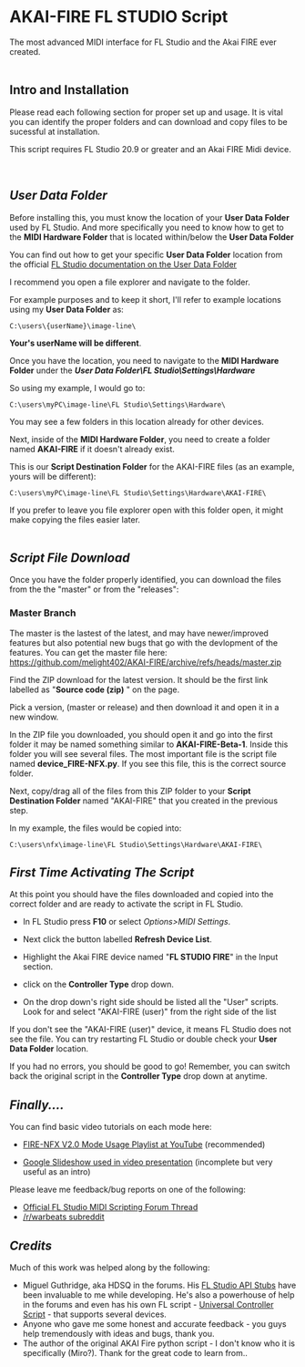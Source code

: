 # AKAI-FIRE FL STUDIO Script
The most advanced MIDI interface for FL Studio and the Akai FIRE ever created.  
<br>
## Intro and Installation

Please read each following section for proper set up and usage. It is vital you can identify the proper folders and can download and copy files to be sucessful at installation.  

This script requires FL Studio 20.9 or greater and an Akai FIRE Midi device.
  
  <br>  

## *User Data Folder*

Before installing this, you must know the location of your **User Data Folder** used by FL Studio. And more specifically you need to know how to get to the **MIDI Hardware Folder** that is located within/below the **User Data Folder**

You can find out how to get your specific **User Data Folder** location from the official [FL Studio documentation on the User Data Folder](https://www.image-line.com/fl-studio-learning/fl-studio-online-manual/html/envsettings_files.htm#userdata)

I recommend you open a file explorer and navigate to the folder.

For example purposes and to keep it short, I'll refer to example locations using my **User Data Folder** as:  

    C:\users\{userName}\image-line\

**Your's userName will be different**. 

Once you have the location, you need to navigate to the **MIDI Hardware Folder** under the ***User Data Folder\FL Studio\Settings\Hardware***

So using my example, I would go to:

    C:\users\myPC\image-line\FL Studio\Settings\Hardware\

You may see a few folders in this location already for other devices.

Next, inside of the **MIDI Hardware Folder**, you need to create a folder named **AKAI-FIRE** if it doesn't already exist.

This is our **Script Destination Folder** for the AKAI-FIRE files (as an example, yours will be different):

    C:\users\myPC\image-line\FL Studio\Settings\Hardware\AKAI-FIRE\

If you prefer to leave you file explorer open with this folder open, it might make copying the files easier later.  
<br>

## *Script File Download*
Once you have the folder properly identified, you can download the files from the the "master" or from the "releases": 

### Master Branch
The master is the lastest of the latest, and may have newer/improved features but also potential new bugs that go with the devlopment of the features. You can get the master file here: https://github.com/melight402/AKAI-FIRE/archive/refs/heads/master.zip

Find the ZIP download for the latest version. It should be the first link labelled as "**Source code (zip)** " on the page.

Pick a version, (master or release) and then download it and open it in a new window.

In the ZIP file you downloaded, you should open it and go into the first folder it may be named something similar to **AKAI-FIRE-Beta-1**. Inside this folder you will see several files. The most important file is the script file named **device_FIRE-NFX.py**. If you see this file, this is the correct source folder.

Next, copy/drag all of the files from this ZIP folder to your **Script Destination Folder** named "AKAI-FIRE" that you created in the previous step.

In my example, the files would be copied into:

    C:\users\nfx\image-line\FL Studio\Settings\Hardware\AKAI-FIRE\

## *First Time Activating The Script*
At this point you should have the files downloaded and copied into the correct folder and are ready to activate the script in FL Studio.

* In FL Studio press **F10** or select *Options>MIDI Settings*.

* Next click the button labelled **Refresh Device List**.

* Highlight the Akai FIRE device named "**FL STUDIO FIRE**" in the Input section.

* click on the **Controller Type** drop down.

* On the drop down's right side should be listed all the "User" scripts. Look for and select "AKAI-FIRE (user)" from the right side of the list

If you don't see the "AKAI-FIRE (user)" device, it means FL Studio does not see the file. You can try restarting FL Studio or double check your **User Data Folder** location. 

If you had no errors, you should be good to go! Remember, you can switch back the original script in the **Controller Type** drop down at anytime.

## *Finally....*
You can find basic video tutorials on each mode here:  
* [FIRE-NFX V2.0 Mode Usage Playlist at YouTube](
https://www.youtube.com/watch?v=OioXZP5parw&list=PLcoTHKe9_nBqurVeWsaSKxhbmhQIU3xRH) (recommended)

* [Google Slideshow used in video presentation](https://docs.google.com/presentation/d/18H4eEFmZKqKtpXtdgnVxO4Pf-vFTQKxcoGKxqe7uSs4/edit#slide=id.g187abea832f_0_2) (incomplete but very useful as an intro)

Please leave me feedback/bug reports on one of the following:  
* [Official FL Studio MIDI Scripting Forum Thread](https://forum.image-line.com/viewtopic.php?f=1994&t=284003)
* [/r/warbeats subreddit](https://reddit.com/r/warbeats/) 

## *Credits*
Much of this work was helped along by the following:
* Miguel Guthridge, aka HDSQ in the forums. His [FL Studio API Stubs](https://github.com/MiguelGuthridge/FL-Studio-API-Stubs) have been invaluable to me while developing. He's also a powerhouse of help in the forums and even has his own FL script - [Universal Controller Script](https://github.com/MiguelGuthridge/Universal-Controller-Script) - that supports several devices.
* Anyone who gave me some honest and accurate feedback - you guys help tremendously with ideas and bugs, thank you.
* The author of the original AKAI Fire python script - I don't know who it is specifically (Miro?). Thank for the great code to learn from..

